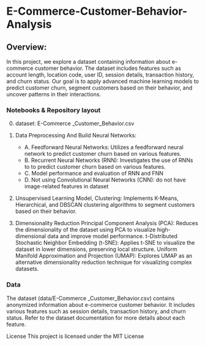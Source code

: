 # E-Commerce-Customer-Behavior-Analysis

## Overview: 
In this project, we explore a dataset containing information about e-commerce customer behavior. The dataset includes features such as account length, location code, user ID, session details, transaction history, and churn status. Our goal is to apply advanced machine learning models to predict customer churn, segment customers based on their behavior, and uncover patterns in their interactions.

### Notebooks & Repository layout 

0. dataset: E-Commerce _Customer_Behavior.csv

1. Data Preprocessing And Build Neural Networks: 
      -  A. Feedforward Neural Networks: Utilizes a feedforward neural network to predict customer churn based on various features.
      -  B. Recurrent Neural Networks (RNN): Investigates the use of RNNs to to predict customer churn based on various features.
      -  C. Model performance and evaluation of RNN and FNN
      -  D. Not using Convolutional Neural Networks (CNN): do not have image-related features in dataset

2. Unsupervised Learning Model, Clustering: Implements K-Means, Hierarchical, and DBSCAN clustering algorithms to segment customers based on their behavior.

3. Dimensionality Reduction
Principal Component Analysis (PCA): Reduces the dimensionality of the dataset using PCA to visualize high-dimensional data and improve model performance.
t-Distributed Stochastic Neighbor Embedding (t-SNE): Applies t-SNE to visualize the dataset in lower dimensions, preserving local structure.
Uniform Manifold Approximation and Projection (UMAP): Explores UMAP as an alternative dimensionality reduction technique for visualizing complex datasets.

### Data
The dataset (data/E-Commerce _Customer_Behavior.csv) contains anonymized information about e-commerce customer behavior. It includes various features such as session details, transaction history, and churn status. Refer to the dataset documentation for more details about each feature.

License
This project is licensed under the MIT License
